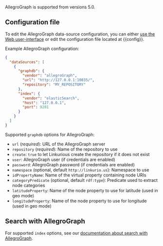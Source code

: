 
AllegroGraph is supported from versions 5.0.

## Configuration file

To edit the AllegroGraph data-source configuration, you can either [use the Web user-interface](/configure-sources/#using-the-web-user-interface)
or edit the configuration file located at {{config}}.

Example AllegroGraph configuration:
```json
{
  "dataSources": [
    {
      "graphdb": {
        "vendor": "allegroGraph",
        "url": "http://127.0.0.1:10035/",
        "repository": "MY_REPOSITORY"
      },
      "index": {
        "vendor": "elasticSearch",
        "host": "127.0.0.1",
        "port": 9201
      }
    }
  ]
}
```

Supported `graphdb` options for AllegroGraph:

- `url` (*required*): URL of the AllegroGraph server 
- `repository` (*required*): Name of the repository to use
- `create`: `true` to let Linkurious create the repository if it does not exist
- `user`: AllegroGraph user (if credentials are enabled)
- `password`: AllegroGraph password (if credentials are enabled) 
- `namespace` (optional, default `http://linkurio.us`): Namespace to use
- `idPropertyName`: Name of the virtual property containing node URIs
- `categoryPredicate` (optional, default `rdf:type`): Predicate used to extract node categories
- `latitudeProperty`: Name of the node property to use for latitude (used in geo mode)
- `longitudeProperty`: Name of the node property to use for longitude (used in geo mode)
          
## Search with AllegroGraph

For supported `index` options, see our [documentation about search with AllegroGraph](/search-allegrograph).
